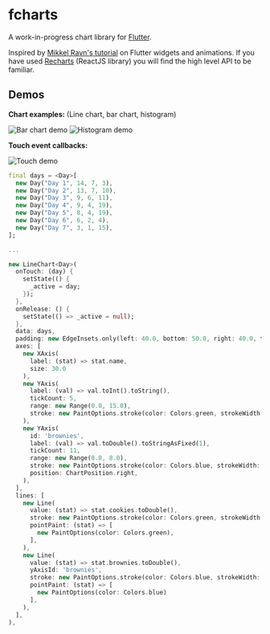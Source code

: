 # fcharts

A work-in-progress chart library for [Flutter](https://flutter.io).

Inspired by [Mikkel Ravn's tutorial](https://medium.com/flutter-io/zero-to-one-with-flutter-43b13fd7b354) on Flutter widgets and animations. If you have used [Recharts](https://recharts.org) (ReactJS library) you will find the high level API to be familiar.

## Demos

**Chart examples:** (Line chart, bar chart, histogram)


![Bar chart demo](https://i.imgur.com/D1Rd7jk.gif) ![Histogram demo](https://i.imgur.com/gvRQytG.gif)


**Touch event callbacks:**

![Touch demo](https://i.imgur.com/pvHhenr.gif)

```dart
final days = <Day>[
  new Day("Day 1", 14, 7, 3),
  new Day("Day 2", 13, 7, 10),
  new Day("Day 3", 9, 6, 11),
  new Day("Day 4", 9, 4, 19),
  new Day("Day 5", 8, 4, 19),
  new Day("Day 6", 6, 2, 4),
  new Day("Day 7", 3, 1, 15),
];

...

new LineChart<Day>(
  onTouch: (day) {
    setState(() {
      _active = day;
    });
  },
  onRelease: () {
    setState(() => _active = null);
  },
  data: days,
  padding: new EdgeInsets.only(left: 40.0, bottom: 50.0, right: 40.0, top: 15.0),
  axes: [
    new XAxis(
      label: (stat) => stat.name,
      size: 30.0
    ),
    new YAxis(
      label: (val) => val.toInt().toString(),
      tickCount: 5,
      range: new Range(0.0, 15.0),
      stroke: new PaintOptions.stroke(color: Colors.green, strokeWidth: 2.0),
    ),
    new YAxis(
      id: 'brownies',
      label: (val) => val.toDouble().toStringAsFixed(1),
      tickCount: 11,
      range: new Range(0.0, 8.0),
      stroke: new PaintOptions.stroke(color: Colors.blue, strokeWidth: 2.0),
      position: ChartPosition.right,
    ),
  ],
  lines: [
    new Line(
      value: (stat) => stat.cookies.toDouble(),
      stroke: new PaintOptions.stroke(color: Colors.green, strokeWidth: 2.0),
      pointPaint: (stat) => [
        new PaintOptions(color: Colors.green),
      ],
    ),
    new Line(
      value: (stat) => stat.brownies.toDouble(),
      yAxisId: 'brownies',
      stroke: new PaintOptions.stroke(color: Colors.blue, strokeWidth: 2.0),
      pointPaint: (stat) => [
        new PaintOptions(color: Colors.blue)
      ],
    ),
  ],
),
```

